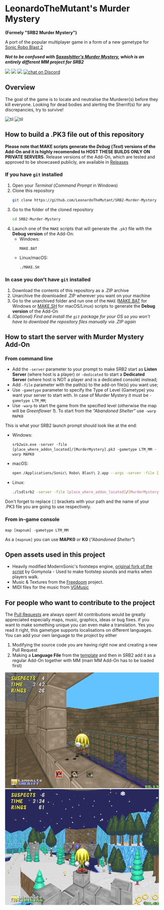 # LeonardoTheMutant's Murder Mystery
**(Formely "SRB2 Murder Mystery")**

A port of the popular multiplayer game in a form of a new gametype for [Sonic Robo Blast 2](https://www.srb2.org)

***Not to be confused with [Saxashitter's Murder Mystery](https://github.com/Saxashitter/murder-mystery), which is an entirely different MM project for SRB2***

<a href="https://github.com/LeonardoTheMutant/SRB2-Murder-Mystery/graphs/contributors" alt="Contributors">
  <img src="https://img.shields.io/github/contributors/LeonardoTheMutant/SRB2-Murder-Mystery"></a>
<a href="https://github.com/LeonardoTheMutant/SRB2-Murder-Mystery/pulse" alt="Activity">
  <img src="https://img.shields.io/github/commit-activity/m/LeonardoTheMutant/SRB2-Murder-Mystery"></a>
<a href="https://srb2.org">
  <img src="https://img.shields.io/badge/SRB2_compatibility-v2.2.13-darkblue"></a>
<a href="https://discord.gg/UgG8h2djFE">
  <img src="https://img.shields.io/discord/1075825170658381926?logo=discord" alt="chat on Discord"></a>

## Overview
The goal of the game is to locate and neutralise the Murderer(s) before they kill everyone. Looking for dead bodies and alerting the Sherrif(s) for any discrepancies, try to survive!


![til](./media/srb20059-3.gif)
![til](./media/srb20056-4.gif)

## How to build a **.PK3** file out of this repository

**Please note that MAKE scripts generate the *Debug* (*Test*) versions of the Add-On and it is highly recomended to HOST THESE BUILDS ONLY ON PRIVATE SERVERS.**
Release versions of the Add-On, which are tested and approved to be showcased publicly, are available in [Releases](https://github.com/LeonardoTheMutant/SRB2-Murder-Mystery/releases)

### If you have `git` installed

1. Open your *Terminal* (*Command Prompt* in Windows)
2. Clone this repository
    ```sh
    git clone https://github.com/LeonardoTheMutant/SRB2-Murder-Mystery
    ```
3. Go to the folder of the cloned repository
    ```sh
    cd SRB2-Murder-Mystery
    ```
4. Launch one of the `MAKE` scripts that will generate the `.pk3` file with the **Debug version** of the Add-On:
    - Windows:
      ```batch
      MAKE.BAT
      ```
    - Linux/macOS:
      ```sh
      ./MAKE.SH
      ```

### In case you don't have `git` installed

1. Download the contents of this repository as a .ZIP archive
2. Unarchive the downloaded .ZIP wherever you want on your machine
3. Go to the unarchived folder and run one of the `MAKE` ([MAKE.BAT](MAKE.BAT) for Windows or [MAKE.SH](MAKE.SH) for macOS/Linux) scripts to generate the **Debug version** of the Add-On
4. *(Optional) Find and install the `git` package for your OS so you won't have to download the repository files manually via .ZIP again*

## How to start the server with Murder Mystery Add-On

### From command line
- Add the `-server` parameter to your prompt to make SRB2 start as **Listen Server** (where host is a player) or `-dedicated` to start a **Dedicated Server** (where host is NOT a player and is a dedicated console) instead;
- Add `-file` parameter with the path(s) to the add-on file(s) you want use;
- Use `-gametype` parameter to specify the Type of Level (Gametype) you want your server to start with. In case of Murder Mystery it must be `-gametype LTM_MM`;
- Use `-warp` to start the game from the specified level (otherwise the map will be *Greenflower 1*). To start from the *"Abandoned Shelter"* use `-warp MAPK0`

This is what your SRB2 launch prompt should look like at the end:
- Windows:
    ```batch
    srb2win.exe -server -file [place_where_addon_located]/[MurderMystery].pk3 -gametype LTM_MM -warp MAPK0
    ```
- macOS:
    ```sh
    open /Applications/Sonic\ Robo\ Blast\ 2.app --args -server -file [place_where_addon_located]/[MurderMystery].pk3 -gametype LTM_MM -warp MAPK0
    ```
- Linux:
    ```sh
    ./lsdlsrb2 -server -file [place_where_addon_located]/[MurderMystery].pk3 -gametype LTM_MM -warp MAPK0
    ```

Don't forget to replace `[]` brackets with your path and the name of your .PK3 file you are going to use respectively.

### From in-game console
```
map [mapnum] -gametype LTM_MM
```
As a `[mapnum]` you can use **MAPK0** or **K0** (*"Abandoned Shelter"*)

## Open assets used in this project
- Heavily modified ModernSonic's footsteps engine, [original fork of the script](https://mb.srb2.org/addons/footsteps.1378/) by Gomynola - Used to make footstep sounds and marks when players walk.
- Music & Textures from the [Freedoom](https://github.com/freedoom/freedoom) project.
- MIDI files for the music from [VGMusic](https://vgmusic.com)

## For people who want to contribute to the project
The [Pull Requests](https:github.com/LeonardoTheMutant/SRB2-Murder-Mystery/pulls) are always open! All contributions would be greatly appreciated especially maps, music, graphics, ideas or bug fixes. If you want to make something unique you can even make a translation. Yes you read it right, this gametype supports localisations on different languages. You can add your own language to the project by either

1. Modifying the source code you are having right now and creating a new Pull Request
2. Making a **Language File** from the [template](SRC/LUA/TEXT/EN.LUA) and then in SRB2 add it as a regular Add-On together with MM (main MM Add-On has to be loaded first)

![til](./media/srb20076.png)
![til](./media/srb20078.png)
